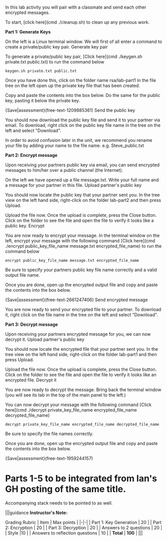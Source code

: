 In this lab activity you will pair with a classmate and send each other encrypted messages.

To start, [click here](cmd ./cleanup.sh) to clean up any previous work.

**Part 1: Generate Keys**

On the left is a Linux terminal window. We will first of all enter a command to create a private/public key pair.
Generate key pair

To generate a private/public key pair, [Click here](cmd ./keygen.sh private.txt public.txt) to run the command below

```keygen.sh private.txt public.txt```

Once you have done this, click on the folder name rsa/lab-part1 in the file tree on the left open up the private key file that has been created.

Copy and paste the contents into the box below. Do the same for the public key, pasting it below the private key.

{Save|assessment}(free-text-1209885361)
Send the public key

You should now download the public key file and send it to your partner via email. To download, right click on the public key file name in the tree on the left and select "Download".

In order to avoid confusion later in the unit, we recommend you rename your file by adding your name to the file name. e.g. Steve_public.txt

**Part 2: Encrypt message**

Upon receiving your partners public key via email, you can send encrypted messages to him/her over a public channel (the Internet).

On the left we have opened up a file message.txt. Write your full name and a message for your partner in this file.
Upload partner's public key

You should now locate the public key that your partner sent you. In the tree view on the left hand side, right-click on the folder lab-part2 and then press Upload.

Upload the file now. Once the upload is complete, press the Close button. Click on the folder to see the file and open the file to verify it looks like a public key.
Encrypt

You are now ready to encrypt your message. In the terminal window on the left, encrypt your message with the following command [Click here](cmd ./encrypt public_key_file_name message.txt encrypted_file_name) to run the command below

```encrypt public_key_file_name message.txt encrypted_file_name```

Be sure to specify your partners public key file name correctly and a valid output file name.

Once you are done, open up the encrypted output file and copy and paste the contents into the box below.

{Save|assessment}(free-text-2661247406)
Send encrypted message

You are now ready to send your encrypted file to your partner. To download it, right click on the file name in the tree on the left and select "Download".

**Part 3: Decrypt message**

Upon receiving your partners encrypted message for you, we can now decrypt it.
Upload partner's public key

You should now locate the encrypted file that your partner sent you. In the tree view on the left hand side, right-click on the folder lab-part1 and then press Upload.

Upload the file now. Once the upload is complete, press the Close button. Click on the folder to see the file and open the file to verify it looks like an encrypted file.
Decrypt it

You are now ready to decrypt the message. Bring back the terminal window (you will see its tab in the top of the main panel to the left.)

You can now decrypt your message with the following command [Click here](cmd ./decrypt private_key_file_name encrypted_file_name decrypted_file_name)

```decrypt private_key_file_name encrypted_file_name decrypted_file_name```

Be sure to specify the file names correctly.

Once you are done, open up the encrypted output file and copy and paste the contents into the box below.

{Save|assessment}(free-text-1959244157)


# Parts 1-5 to be integrated from Ian's GH posting of the same title.
Accompanying stack needs to be pointed to as well.

|||guidance
**Instructor's Note:**

Grading Rubric
| Item | Max points |
|-|-|
| Part 1: Key Generation |	20 |
| Part 2: Encryption |	20 |
| Part 3: Decryption |	20 |
| Answers to 2 questions	| 20 |
| Style	|10 |
| Answers to reflection questions	| 10 |
| **Total** | **100** |
|||
